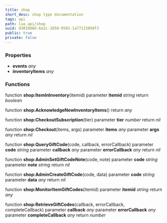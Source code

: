 ```yaml
---
title: shop
short_desc: shop type documentation
tags: api
path: lua_api/shop
uuid: d301908d-6a2c-3d50-9592-1a77115050f3
public: true
private: false
---
```




### Properties

* **events** *any* 
* **inventoryItems** *any* 

### Functions

function **shop:ItemInInventory**(itemid)
  parameter **itemid** *string*
  return *boolean*

function **shop:AcknowledgeNewInventoryItems**()
  return *any*

function **shop:CheckoutSubscription**(tier)
  parameter **tier** *number*
  return *nil*

function **shop:Checkout**(items, args)
  parameter **items** *any*
  parameter **args** *any*
  return *nil*

function **shop:QueryGiftCode**(code, callback, errorCallback)
  parameter **code** *string*
  parameter **callback** *any*
  parameter **errorCallback** *any*
  return *nil*

function **shop:AdminSetGiftCodeNote**(code, note)
  parameter **code** *string*
  parameter **note** *string*
  return *nil*

function **shop:AdminCreateGiftCode**(code, data)
  parameter **code** *string*
  parameter **data** *any*
  return *nil*

function **shop:MonitorItemGiftCodes**(itemid)
  parameter **itemid** *string*
  return *any*

function **shop:RetrieveGiftCodes**(callback, errorCallback, completeCallback)
  parameter **callback** *any*
  parameter **errorCallback** *any*
  parameter **completeCallback** *any*
  return *number*
